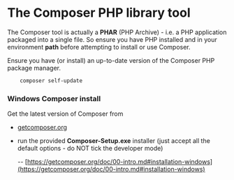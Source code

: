 

# The Composer PHP library tool

The Composer tool is actually a **PHAR** (PHP Archive) - i.e. a PHP application packaged into a single file. So ensure you have PHP installed and in your environment **path** before attempting to install or use Composer.

Ensure you have (or install) an up-to-date version of the Composer PHP package manager.

```bash
    composer self-update
```

### Windows Composer install

Get the latest version of Composer from

- [getcomposer.org](https://getcomposer.org/)

- run the provided **Composer-Setup.exe** installer (just accept all the default options - do NOT tick the developer mode)

    -- [https://getcomposer.org/doc/00-intro.md#installation-windows](https://getcomposer.org/doc/00-intro.md#installation-windows)

